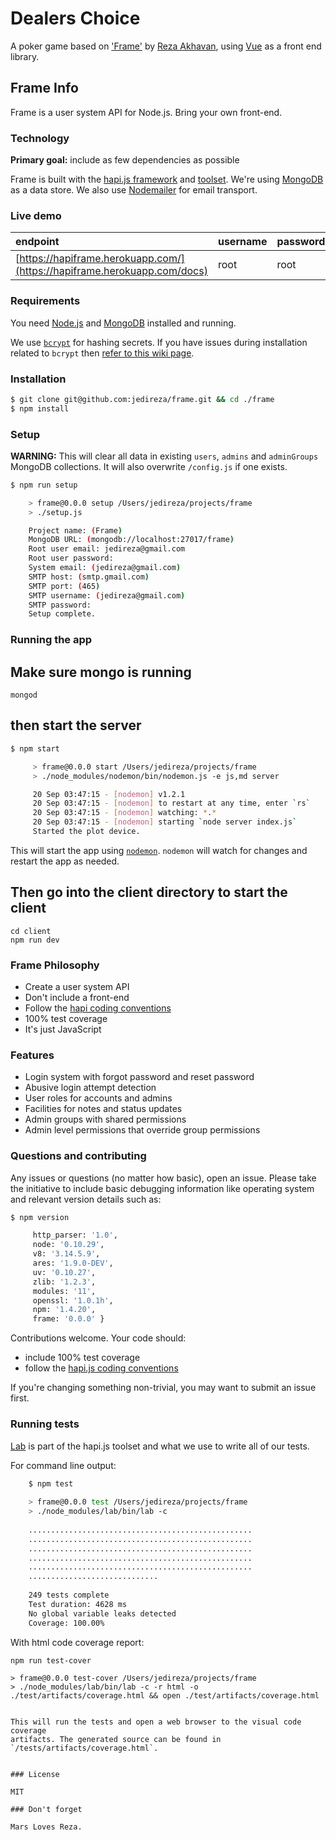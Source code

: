 # Dealers Choice

A poker game based on ['Frame'](https://github.com/jedireza/frame) by [Reza Akhavan](https://github.com/jedireza), using [Vue](https://vuejs.org/guide/) as a front end library.

## Frame Info

Frame is a user system API for Node.js. Bring your own front-end.

### Technology

__Primary goal:__ include as few dependencies as possible

Frame is built with the [hapi.js framework](https://github.com/hapijs/hapi) and
[toolset](https://github.com/hapijs). We're using
[MongoDB](https://github.com/mongodb/node-mongodb-native/) as a data store. We
also use [Nodemailer](https://github.com/andris9/Nodemailer) for email
transport.


### Live demo

| endpoint                                                                 | username | password |
|:------------------------------------------------------------------------ |:-------- |:-------- |
| [https://hapiframe.herokuapp.com/](https://hapiframe.herokuapp.com/docs) | root     | root     |


### Requirements

You need [Node.js](http://nodejs.org/download/) and
[MongoDB](http://www.mongodb.org/downloads) installed and running.

We use [`bcrypt`](https://github.com/ncb000gt/node.bcrypt.js) for hashing
secrets. If you have issues during installation related to `bcrypt` then [refer
to this wiki
page](https://github.com/jedireza/frame/wiki/bcrypt-Installation-Trouble).


### Installation

```bash
$ git clone git@github.com:jedireza/frame.git && cd ./frame
$ npm install
```


### Setup

__WARNING:__ This will clear all data in existing `users`, `admins` and
`adminGroups` MongoDB collections. It will also overwrite `/config.js` if one
exists.

```bash
$ npm run setup

	> frame@0.0.0 setup /Users/jedireza/projects/frame
	> ./setup.js

	Project name: (Frame)
	MongoDB URL: (mongodb://localhost:27017/frame)
	Root user email: jedireza@gmail.com
	Root user password:
	System email: (jedireza@gmail.com)
	SMTP host: (smtp.gmail.com)
	SMTP port: (465)
	SMTP username: (jedireza@gmail.com)
	SMTP password:
	Setup complete.
```


### Running the app

## Make sure mongo is running

    mongod

## then start the server

```bash
$ npm start

	 > frame@0.0.0 start /Users/jedireza/projects/frame
	 > ./node_modules/nodemon/bin/nodemon.js -e js,md server

	 20 Sep 03:47:15 - [nodemon] v1.2.1
	 20 Sep 03:47:15 - [nodemon] to restart at any time, enter `rs`
	 20 Sep 03:47:15 - [nodemon] watching: *.*
	 20 Sep 03:47:15 - [nodemon] starting `node server index.js`
	 Started the plot device.
```

This will start the app using [`nodemon`](https://github.com/remy/nodemon).
`nodemon` will watch for changes and restart the app as needed.


## Then go into the client directory to start the client

    cd client
    npm run dev



### Frame Philosophy

 - Create a user system API
 - Don't include a front-end
 - Follow the [hapi coding conventions](http://hapijs.com/styleguide)
 - 100% test coverage
 - It's just JavaScript


### Features

 - Login system with forgot password and reset password
 - Abusive login attempt detection
 - User roles for accounts and admins
 - Facilities for notes and status updates
 - Admin groups with shared permissions
 - Admin level permissions that override group permissions


### Questions and contributing

Any issues or questions (no matter how basic), open an issue. Please take the
initiative to include basic debugging information like operating system
and relevant version details such as:

```bash
$ npm version

	 http_parser: '1.0',
	 node: '0.10.29',
	 v8: '3.14.5.9',
	 ares: '1.9.0-DEV',
	 uv: '0.10.27',
	 zlib: '1.2.3',
	 modules: '11',
	 openssl: '1.0.1h',
	 npm: '1.4.20',
	 frame: '0.0.0' }
```

Contributions welcome. Your code should:

 - include 100% test coverage
 - follow the [hapi.js coding conventions](http://hapijs.com/styleguide)

If you're changing something non-trivial, you may want to submit an issue
first.


### Running tests

[Lab](https://github.com/hapijs/lab) is part of the hapi.js toolset and what we
use to write all of our tests.

For command line output:

```bash
	$ npm test
	
	> frame@0.0.0 test /Users/jedireza/projects/frame
	> ./node_modules/lab/bin/lab -c
	
	..................................................
	..................................................
	..................................................
	..................................................
	..................................................
	.............................
	
	249 tests complete
	Test duration: 4628 ms
	No global variable leaks detected
	Coverage: 100.00%
```

With html code coverage report:

	npm run test-cover
	
	> frame@0.0.0 test-cover /Users/jedireza/projects/frame
	> ./node_modules/lab/bin/lab -c -r html -o ./test/artifacts/coverage.html && open ./test/artifacts/coverage.html
```

This will run the tests and open a web browser to the visual code coverage
artifacts. The generated source can be found in `/tests/artifacts/coverage.html`.


### License

MIT

### Don't forget

Mars Loves Reza.
